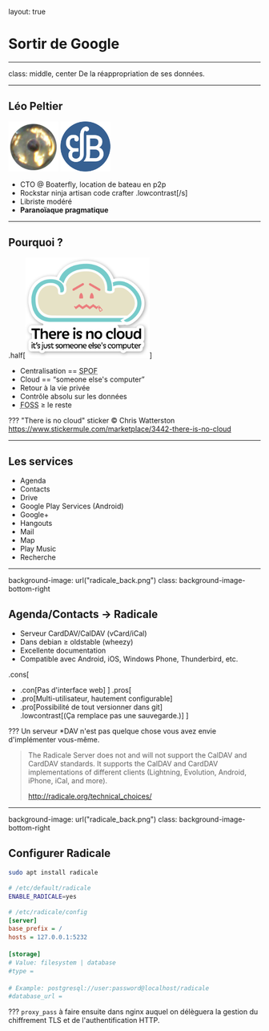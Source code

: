 layout: true
# Sortir de Google

---
class: middle, center
De la réappropriation de ses données.

---
## Léo Peltier
<img class="float-left" src="./avatar.png" alt="avatar" height="100" />
<img class="float-right" src="./boaterfly.png" alt="logo Boaterfly" height="100" />

- CTO @ Boaterfly, location de bateau en p2p
- Rockstar ninja artisan code crafter .lowcontrast[/s]
- Libriste modéré
- **Paranoïaque pragmatique**

---
## Pourquoi&nbsp;?
.half[<img alt='"There is no cloud."' src="./cloud.png" height="200" />]

* Centralisation == <abbr title="Single Point of Failure">SPOF</abbr>
* Cloud == <q>someone else's computer</q>
* Retour à la vie privée
* Contrôle absolu sur les données
* <abbr title="Free and open-source software">FOSS</abbr> ≥ le reste

???
"There is no cloud" sticker &copy; Chris Watterston
https://www.stickermule.com/marketplace/3442-there-is-no-cloud

---
## Les services

* Agenda
* Contacts
* Drive
* Google Play Services (Android)
* Google+
* Hangouts
* Mail
* Map
* Play Music
* Recherche

---
background-image: url("radicale_back.png")
class: background-image-bottom-right
## Agenda/Contacts &rightarrow; Radicale

- Serveur CardDAV/CalDAV (vCard/iCal)
- Dans debian ≥ oldstable (wheezy)
- Excellente documentation
- Compatible avec Android, iOS, Windows Phone, Thunderbird, etc.


.cons[
- .con[Pas d'interface web]
]
.pros[
- .pro[Multi-utilisateur, hautement configurable]
- .pro[Possibilité de tout versionner dans git]  
.lowcontrast[(Ça remplace pas une sauvegarde.)]
]

???
Un serveur \*DAV n'est pas quelque chose vous avez envie d'implémenter vous-même.

> The Radicale Server does not and will not support the CalDAV and CardDAV
> standards. It supports the CalDAV and CardDAV implementations of different
> clients (Lightning, Evolution, Android, iPhone, iCal, and more).
>
> http://radicale.org/technical_choices/

---
background-image: url("radicale_back.png")
class: background-image-bottom-right
## Configurer Radicale
```bash
sudo apt install radicale
```

```bash
# /etc/default/radicale
ENABLE_RADICALE=yes
```

```ini
# /etc/radicale/config
[server]
base_prefix = /
hosts = 127.0.0.1:5232

[storage]
# Value: filesystem | database
#type =

# Example: postgresql://user:password@localhost/radicale
#database_url =
```

???
`proxy_pass` à faire ensuite dans nginx auquel on délèguera la gestion du
chiffrement TLS et de l'authentification HTTP.
